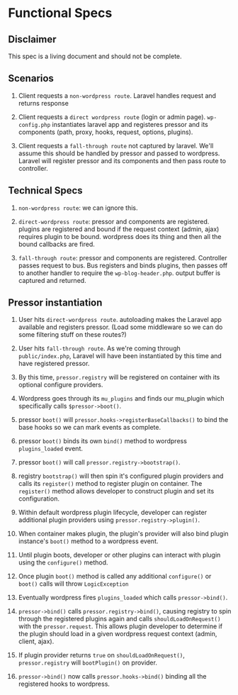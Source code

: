 # Functional Specs

## Disclaimer

This spec is a living document and should not be complete.

## Scenarios

1. Client requests a `non-wordpress route`. Laravel handles request and returns response

1. Client requests a `direct wordpress route` (login or admin page). `wp-config.php` instantiates laravel app and registeres pressor and its components (path, proxy, hooks, request, options, plugins).

1. Client requests a `fall-through route` not captured by laravel. We'll assume this should be handled by pressor and passed to wordpress. Laravel will register pressor and its components and then pass route to controller.

## Technical Specs

1. `non-wordpress route`: we can ignore this.

1. `direct-wordpress route`: pressor and components are registered. plugins are registered and bound if the request context (admin, ajax) requires plugin to be bound. wordpress does its thing and then all the bound callbacks are fired.

1. `fall-through route`: pressor and components are registered. Controller passes request to bus. Bus registers and binds plugins, then passes off to another handler to require the `wp-blog-header.php`. output buffer is captured and returned.

## Pressor instantiation

1. User hits `direct-wordpress route`. autoloading makes the Laravel app available and registers pressor. (Load some middleware so we can do some filtering stuff on these routes?)

1. User hits `fall-through route`. As we're coming through `public/index.php`, Laravel will have been instantiated by this time and have registered pressor.

1. By this time, `pressor.registry` will be registered on container with its optional configure providers.

1. Wordpress goes through its `mu_plugins` and finds our mu_plugin which specifically calls `$pressor->boot()`.

1. pressor `boot()` will `pressor.hooks->registerBaseCallbacks()` to bind the base hooks so we can mark events as complete.

1. pressor `boot()` binds its own `bind()` method to wordpress `plugins_loaded` event.

1. pressor `boot()` will call `pressor.registry->bootstrap()`.

1. registry `bootstrap()` will then spin it's configured plugin providers and calls its `register()` method to register plugin on container. The `register()` method allows developer to construct plugin and set its configuration.

1. Within default wordpress plugin lifecycle, developer can register additional plugin providers using `pressor.registry->plugin()`.

1. When container makes plugin, the plugin's provider will also bind plugin instance's `boot()` method to a wordpress event.

1. Until plugin boots, developer or other plugins can interact with plugin using the `configure()` method.

1. Once plugin `boot()` method is called any additional `configure()` or `boot()` calls will throw `LogicException`

1. Eventually wordpress fires `plugins_loaded` which calls `pressor->bind()`.

1. `pressor->bind()` calls `pressor.registry->bind()`, causing registry to spin through the registered plugins again and calls `shouldLoadOnRequest()` with the `pressor.request`. This allows plugin developer to determine if the plugin should load in a given wordpress request context (admin, client, ajax).

1. If plugin provider returns `true` on `shouldLoadOnRequest()`, `pressor.registry` will `bootPlugin()` on provider.

1. `pressor->bind()` now calls `pressor.hooks->bind()` binding all the registered hooks to wordpress.
